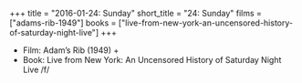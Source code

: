 +++
title = "2016-01-24: Sunday"
short_title = "24: Sunday"
films = ["adams-rib-1949"]
books = ["live-from-new-york-an-uncensored-history-of-saturday-night-live"]
+++


* Film: Adam’s Rib (1949) +
* Book: Live from New York: An Uncensored History of Saturday Night Live /f/
